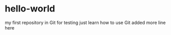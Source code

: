 # hello-world
my first repository in Git for testing
just learn how to use Git
added more line here
